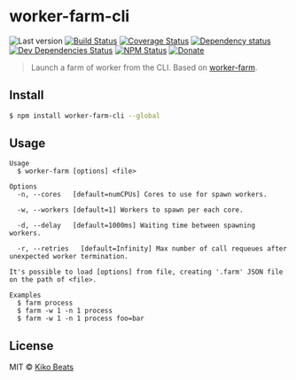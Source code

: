 # worker-farm-cli

![Last version](https://img.shields.io/github/tag/Kikobeats/worker-farm-cli.svg?style=flat-square)
[![Build Status](https://img.shields.io/travis/Kikobeats/worker-farm-cli/master.svg?style=flat-square)](https://travis-ci.org/Kikobeats/worker-farm-cli)
[![Coverage Status](https://img.shields.io/coveralls/Kikobeats/worker-farm-cli.svg?style=flat-square)](https://coveralls.io/github/Kikobeats/worker-farm-cli)
[![Dependency status](https://img.shields.io/david/Kikobeats/worker-farm-cli.svg?style=flat-square)](https://david-dm.org/Kikobeats/worker-farm-cli)
[![Dev Dependencies Status](https://img.shields.io/david/dev/Kikobeats/worker-farm-cli.svg?style=flat-square)](https://david-dm.org/Kikobeats/worker-farm-cli#info=devDependencies)
[![NPM Status](https://img.shields.io/npm/dm/worker-farm-cli.svg?style=flat-square)](https://www.npmjs.org/package/worker-farm-cli)
[![Donate](https://img.shields.io/badge/donate-paypal-blue.svg?style=flat-square)](https://paypal.me/Kikobeats)

> Launch a farm of worker from the CLI. Based on [worker-farm](https://github.com/rvagg/node-worker-farm).

## Install

```bash
$ npm install worker-farm-cli --global
```

## Usage

```
Usage
  $ worker-farm [options] <file>

Options
  -n, --cores   [default=numCPUs] Cores to use for spawn workers.

  -w, --workers [default=1] Workers to spawn per each core.

  -d, --delay   [default=1000ms] Waiting time between spawning workers.

  -r, --retries   [default=Infinity] Max number of call requeues after unexpected worker termination.

It's possible to load [options] from file, creating '.farm' JSON file on the path of <file>.

Examples
  $ farm process
  $ farm -w 1 -n 1 process
  $ farm -w 1 -n 1 process foo=bar
```

## License

MIT © [Kiko Beats](http://kikobeats.com)
